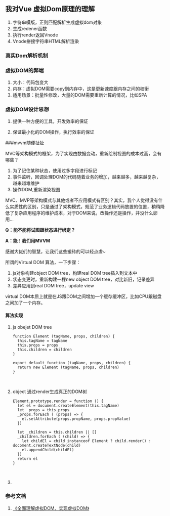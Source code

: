 ## 我对Vue 虚拟Dom原理的理解

1. 字符串模版，正则匹配解析生成虚拟dom对象
2. 生成redener函数
3. 执行render返回Vnode
4. Vnode拼接字符串HTML解析渲染


### 真实Dom解析机制



### 虚拟DOM的弊端

1. 大小：代码包变大
2. 内存：虚拟DOM需要copy到内存中，这是更新速度跟内存之间的权衡
3. 适用场景：批量性修改，大量的DOM需要重新计算的情况，比如SPA



### 虚拟DOM设计思想

1. 提供一种方便的工具，开发效率的保证


2. 保证最小化的DOM操作，执行效率的保证




###mvvm随便扯扯

MVC等架构模式的框架，为了实现由数据变动，重新绘制视图的成本过高，会有哪些？

1. 为了记住某种状态，使用过多字段进行标记
2. 事件监听，回调处理DOM的代码随着业务的增加，越来越多，越来越复杂，越来越难维护
3. 操作DOM,重新渲染视图

MVC、MVP等架构模式与其他或者不应用模式有区别？其实，我个人觉得没有什么实质性的区别，只是通过了架构模式，规范了业务逻辑代码放置的位置，稍稍降低了复杂应用程序的维护成本，对于DOM来说，改操作还是操作，并没什么卵用...

**Q：能不能将试图跟状态进行绑定？**

**A：能！我们用MVVM**

感谢大佬们的智慧，让我们这些搬砖的可以轻点虐~



所谓的Virtual DOM 算法，一下步骤：

1. js对象构建object DOM tree，构建real DOM tree插入到文本中
2. 状态变更时，重新构建一棵new object DOM tree，对比新旧，记录差异
3. 差异应用到real DOM tree，update view

virtual DOM本质上就是在JS跟DOM之间增加一个缓存缓冲区，比如CPU跟磁盘之间加了一个内存。



#### 算法实现

1. js obejet DOM tree

   ```
   function Element (tagName, props, children) {
     this.tagName = tagName
     this.props = props
     this.children = children
   }

   export default function (tagName, props, children) {
     return new Element (tagName, props, children)
   }

   ```

   ​

2. object 通过render生成真正的DOM树

   ```
   Element.prototype.render = function () {
     let el = document.createElement(this.tagName)
     let _props = this.props
     _props.forEach ( (props) => {
       el.setAttribute(props.propName, props.propValue)
     })
     
     let _children = this.children || []
     _children.forEach ( (child) => {
       let childEl = child instanceof Element ? child.render() :  docoment.createTextNode(child)
       el.appendChild(childEl)
     })
     return el
   }
   ```

   ​

3. ​



























### 参考文档

1. [《全面理解虚拟DOM、实现虚拟DOM》](https://foio.github.io/virtual-dom/)































